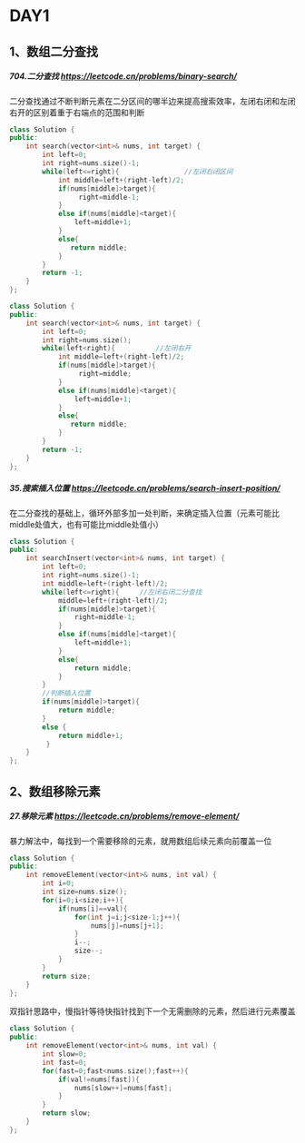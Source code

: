 # DAY1

## 1、数组二分查找

##### 704.二分查找    https://leetcode.cn/problems/binary-search/

二分查找通过不断判断元素在二分区间的哪半边来提高搜索效率，左闭右闭和左闭右开的区别着重于右端点的范围和判断

```c++
class Solution {
public:
    int search(vector<int>& nums, int target) {
        int left=0;
        int right=nums.size()-1;
        while(left<=right){                //左闭右闭区间
            int middle=left+(right-left)/2;
            if(nums[middle]>target){
                 right=middle-1;
            }
            else if(nums[middle]<target){
                left=middle+1;
            }
            else{
               return middle; 
            }
        }
        return -1;
    }
};
```

```c++
class Solution {
public:
    int search(vector<int>& nums, int target) {
        int left=0;
        int right=nums.size();
        while(left<right){          //左闭右开
            int middle=left+(right-left)/2;
            if(nums[middle]>target){
                 right=middle;
            }
            else if(nums[middle]<target){
                left=middle+1;
            }
            else{
               return middle; 
            }
        }
        return -1;
    }
};
```

##### 35.搜索插入位置  https://leetcode.cn/problems/search-insert-position/

在二分查找的基础上，循环外部多加一处判断，来确定插入位置（元素可能比middle处值大，也有可能比middle处值小）

```c++
class Solution {
public:
    int searchInsert(vector<int>& nums, int target) {
        int left=0;
        int right=nums.size()-1;
        int middle=left+(right-left)/2;
        while(left<=right){     //左闭右闭二分查找
            middle=left+(right-left)/2;
            if(nums[middle]>target){
                right=middle-1;
            }
            else if(nums[middle]<target){
                left=middle+1;
            }
            else{
                return middle;
            }
        }
        //判断插入位置
        if(nums[middle]>target){
            return middle;
        }
        else {
            return middle+1;
         }
    }
};
```



## 2、数组移除元素

##### 27.移除元素    https://leetcode.cn/problems/remove-element/ 

暴力解法中，每找到一个需要移除的元素，就用数组后续元素向前覆盖一位

```c++
class Solution {
public:
    int removeElement(vector<int>& nums, int val) {
        int i=0;
        int size=nums.size();
        for(i=0;i<size;i++){
            if(nums[i]==val){
                for(int j=i;j<size-1;j++){
                    nums[j]=nums[j+1];
                }
                i--;
                size--;
            }
        }
        return size;
    }
};
```

双指针思路中，慢指针等待快指针找到下一个无需删除的元素，然后进行元素覆盖

```c++
class Solution {
public:
    int removeElement(vector<int>& nums, int val) {
        int slow=0;
        int fast=0;
        for(fast=0;fast<nums.size();fast++){
            if(val!=nums[fast]){
                nums[slow++]=nums[fast];
            }
        }
        return slow;
    }
};
```

